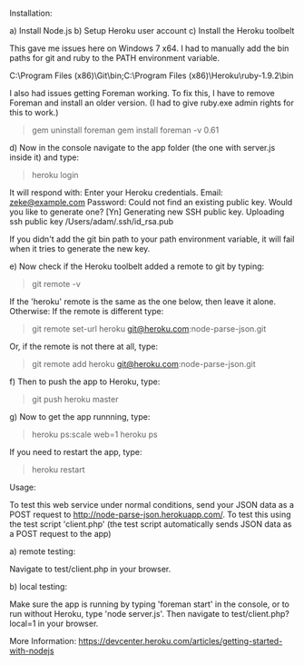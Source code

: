 Installation:

a) Install Node.js
b) Setup Heroku user account
c) Install the Heroku toolbelt

This gave me issues here on Windows 7 x64. I had to manually add the bin paths for git and ruby to the PATH environment variable.

C:\Program Files (x86)\Git\bin;C:\Program Files (x86)\Heroku\ruby-1.9.2\bin

I also had issues getting Foreman working. To fix this, I have to remove Foreman and install an older version. (I had to give ruby.exe admin rights for this to work.)
> gem uninstall foreman
> gem install foreman -v 0.61

d) Now in the console navigate to the app folder (the one with server.js inside it) and type:
> heroku login

It will respond with:
Enter your Heroku credentials.
Email: zeke@example.com
Password:
Could not find an existing public key.
Would you like to generate one? [Yn]
Generating new SSH public key.
Uploading ssh public key /Users/adam/.ssh/id_rsa.pub

If you didn't add the git bin path to your path environment variable, it will fail when it tries to generate the new key.


e) Now check if the Heroku toolbelt added a remote to git by typing:
> git remote -v

If the 'heroku' remote is the same as the one below, then leave it alone. Otherwise:
If the remote is different type:
> git remote set-url heroku git@heroku.com:node-parse-json.git

Or, if the remote is not there at all, type:
> git remote add heroku git@heroku.com:node-parse-json.git


f) Then to push the app to Heroku, type:
> git push heroku master


g) Now to get the app runnning, type:
> heroku ps:scale web=1
> heroku ps

If you need to restart the app, type:
> heroku restart



Usage:

To test this web service under normal conditions, send your JSON data as a POST request to http://node-parse-json.herokuapp.com/.
To test this using the test script 'client.php' (the test script automatically sends JSON data as a POST request to the app)


a) remote testing:

Navigate to test/client.php in your browser.


b) local testing:

Make sure the app is running by typing 'foreman start' in the console, or to run without Heroku, type 'node server.js'. Then navigate to test/client.php?local=1 in your browser.



More Information:
https://devcenter.heroku.com/articles/getting-started-with-nodejs